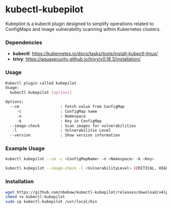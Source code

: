 # kubectl-kubepilot
Kubepilot is a kubectl plugin designed to simplify operations related to ConfigMaps and image vulnerability scanning within Kubernetes clusters.

### Dependencies
- <b>kubectl</b>: https://kubernetes.io/docs/tasks/tools/install-kubectl-linux/
- <b>trivy</b>: https://aquasecurity.github.io/trivy/v0.18.3/installation/

### Usage
```sh
Kubectl plugin called kubepilot
Usage:
  kubectl kubepilot [options]

Options:
  --cm                  : Fetch value from ConfigMap
     -c                 : ConfigMap name
     -n                 : Namespace
     -k                 : Key in ConfigMap
  --image-check         : Scan images for vulnerabilities
   -l                   : Vulnerabilitie Level
  --version             : Show version information
```
### Example Usage
```sh
kubectl kubepilot --cm -c <ConfigMapName> -n <Namespace> -k <Key>
```
```sh
kubectl kubepilot --image-check -l <VulnerabilityLevel> (CRITICAL, HIGH, ...)
```

### Installation
```sh
wget https://github.com/nbebaw/kubectl-kubepilot/releases/download/vAlpha0.1/kubectl-kubepilot
chmod +x kubectl-kubepilot
sudo cp kubectl-kubepilot /usr/local/bin
```
